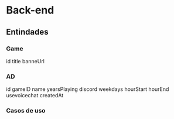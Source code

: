 # Back-end

## Entindades


### Game
id
title
banneUrl
### AD
id
gameID
name
yearsPlaying
discord
weekdays
hourStart
hourEnd
usevoicechat
createdAt


### Casos de uso